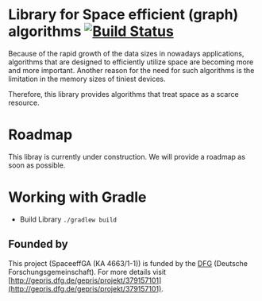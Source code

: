 Library for Space efficient (graph) algorithms [![Build Status](https://travis-ci.org/thm-mni-ii/sea.svg?branch=master)](https://travis-ci.org/thm-mni-ii/sea)
===
Because of the rapid growth of the data sizes in nowadays applications, algorithms
that are designed to efficiently utilize space are becoming more and more
important. Another reason for the need for such algorithms is the limitation in
the memory sizes of tiniest devices.

Therefore, this library provides algorithms that treat space as a scarce resource.

# Roadmap
This libray is currently under construction.
We will provide a roadmap as soon as possible.

# Working with Gradle
- Build Library `./gradlew build`

## Founded by
This project (SpaceeffGA (KA 4663/1-1)) is funded by the [DFG](http://www.dfg.de/en/index.jsp) (Deutsche Forschungsgemeinschaft).
For more details visit [http://gepris.dfg.de/gepris/projekt/379157101](http://gepris.dfg.de/gepris/projekt/379157101).